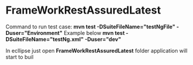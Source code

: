 # FrameWorkRestAssuredLatest
Command to run test case:
**mvn test -DSuiteFileName="testNgFile" -Duser="Environment"**
Example below
**mvn test -DSuiteFileName="testNg.xml" -Duser="dev"**

In ecllipse just open **FrameWorkRestAssuredLatest** folder application will start to buil
